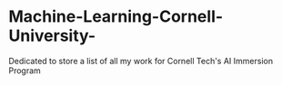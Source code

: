 # Machine-Learning-Cornell-University-
Dedicated to store a list of all my work for Cornell Tech's AI Immersion Program
